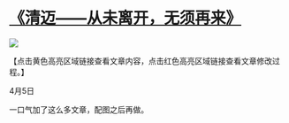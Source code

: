 # [《清迈——从未离开，无须再来》](https://github.com/raffello/raffello.github.io)

![](https://user-images.githubusercontent.com/63034623/78473108-96e73a00-7770-11ea-90b0-603389934cfe.JPG)

【点击黄色高亮区域链接查看文章内容，点击红色高亮区域链接查看文章修改过程。】

4月5日

一口气加了这么多文章，配图之后再做。
